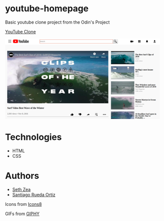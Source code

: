 # youtube-homepage

Basic youtube clone project from the Odin's Project

[YouTube Clone](https://sz16900.github.io/youtube-homepage/)

![alt text](https://github.com/sz16900/youtube-homepage/blob/development/images/youtube.png?raw=true)

# Technologies
- HTML 
- CSS

# Authors
- [Seth Zea](https://github.com/sz16900)
- [Santiago Rueda Ortiz](https://github.com/srueda27)

Icons from [Icons8](https://icons8.com/icons/)

GIFs from [GIPHY](https://giphy.com/gifs/icUzVCVqMABHiEDEHE)
